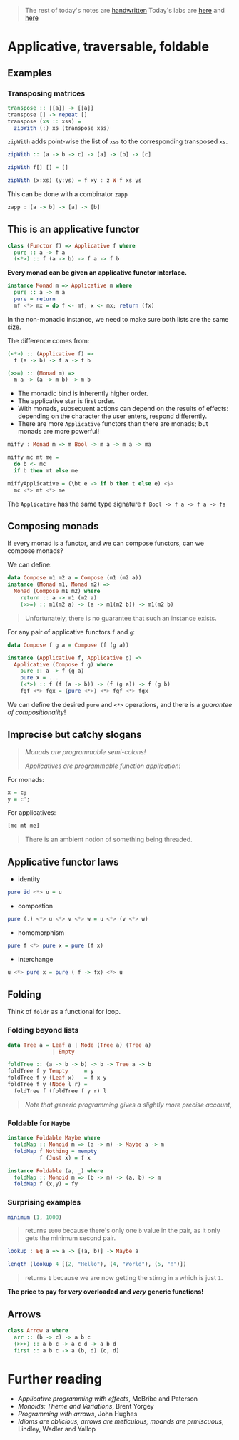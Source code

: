 > The rest of today's notes are [handwritten](data/2.pdf) 
> Today's labs are [here](src/lab2.hs) and [here](src/lab3.hs)
# Applicative, traversable, foldable

## Examples

### Transposing matrices

```hs
transpose :: [[a]] -> [[a]]
transpose [] -> repeat []
transpose (xs :: xss) = 
  zipWith (:) xs (transpose xss)
```

`zipWith` adds point-wise the list of `xss` to the corresponding transposed `xs`. 

```hs
zipWith :: (a -> b -> c) -> [a] -> [b] -> [c]

zipWith f[] [] = [] 

zipWith (x:xs) (y:ys) = f xy : z W f xs ys
```

This can be done with a combinator `zapp`

```hs
zapp : [a -> b] -> [a] -> [b]
```

## This is an applicative functor

```hs
class (Functor f) => Applicative f where
  pure :: a -> f a
  (<*>) :: f (a -> b) -> f a -> f b
```

**Every monad can be given an applicative functor interface.**

```hs
instance Monad m => Applicative m where
  pure :: a -> m a
  pure = return
  mf <*> mx = do f <- mf; x <- mx; return (fx)
```

In the non-monadic instance, we need to make sure both lists are the same size.

The difference comes from:

```hs
(<*>) :: (Applicative f) =>
  f (a -> b) -> f a -> f b

(>>=) :: (Monad m) =>
  m a -> (a -> m b) -> m b
```

- The monadic bind is inherently higher order.
- The applicative star is first order.
- With monads, subsequent actions can depend on the results of effects: depending on the character the user enters, respond differently.
- There are more `Applicative` functors than there are monads; but monads are more powerful!

```hs
miffy : Monad m => m Bool -> m a -> m a -> ma

miffy mc mt me =
  do b <- mc
  if b then mt else me

miffyApplicative = (\bt e -> if b then t else e) <$> 
  mc <*> mt <*> me
```

The `Applicative` has the same type signature `f Bool -> f a -> f a -> fa`

## Composing monads

If every monad is a functor, and we can compose functors, can we compose monads?

We can define:

```hs
data Compose m1 m2 a = Compose (m1 (m2 a))
instance (Monad m1, Monad m2) =>
  Monad (Compose m1 m2) where
    return :: a -> m1 (m2 a)
    (>>=) :: m1(m2 a) -> (a -> m1(m2 b)) -> m1(m2 b)
```

> Unfortunately, there is no guarantee that such an instance exists.

For any pair of applicative functors `f` and `g`:

```hs
data Compose f g a = Compose (f (g a))

instance (Applicative f, Applicative g) =>
  Applicative (Compose f g) where
    pure :: a -> f (g a)
    pure x = ...
    (<*>) :: f (f (a -> b)) -> (f (g a)) -> f (g b)
    fgf <*> fgx = (pure <*>) <*> fgf <*> fgx
```

We can define the desired `pure` and `<*>` operations, and there is a *guarantee of compositionality*!

## Imprecise but catchy slogans

> *Monads are programmable semi-colons!*
>
> *Applicatives are programmable function application!*

For monads:

```hs
x = c;
y = c';
```

For applicatives:

```hs
[mc mt me]
```

> There is an ambient notion of something being threaded.

## Applicative functor laws

- identity 

```hs
pure id <*> u = u
```

- compostion

```hs
pure (.) <*> u <*> v <*> w = u <*> (v <*> w)
```

- homomorphism

```hs
pure f <*> pure x = pure (f x)
```

- interchange

```hs
u <*> pure x = pure ( f -> fx) <*> u
```

## Folding

Think of `foldr` as a functional for loop.

### Folding beyond lists

```hs
data Tree a = Leaf a | Node (Tree a) (Tree a)
              | Empty

foldTree :: (a -> b -> b) -> b -> Tree a -> b
foldTree f y Tempty     = y
foldTree f y (Leaf x)   = f x y
foldTree f y (Node l r) = 
  foldTree f (foldTree f y r) l 
```

> *Note that generic programming gives a slightly more precise account*,

### Foldable for `Maybe` 

```hs
instance Foldable Maybe where
  foldMap :: Monoid m => (a -> m) -> Maybe a -> m
  foldMap f Nothing = mempty
          f (Just x) = f x

instance Foldable (a, _) where
  foldMap :: Monoid m => (b -> m) -> (a, b) -> m
  foldMap f (x,y) = fy
```

### Surprising examples

```hs
minimum (1, 1000)
```

> returns `1000` because there's only one `b` value in the pair, as it only gets the minimum second pair.

```hs
lookup : Eq a => a -> [(a, b)] -> Maybe a

length (lookup 4 [(2, "Hello"), (4, "World"), (5, "!")])
```
> returns `1` because we are now getting the stirng in `a` which is just `1`.

**The price to pay for *very* overloaded and *very* generic functions!**

## Arrows

```hs
class Arrow a where
  arr :: (b -> c) -> a b c
  (>>>) :: a b c -> a c d -> a b d
  first :: a b c -> a (b, d) (c, d)
```

# Further reading

- *Applicative programming with effects*, McBribe and Paterson
- *Monoids: Theme and Variations*, Brent Yorgey
- *Programming with arrows*, John Hughes
- *Idioms are oblicious, arrows are meticulous, moands are prmiscuous*, Lindley, Wadler and Yallop